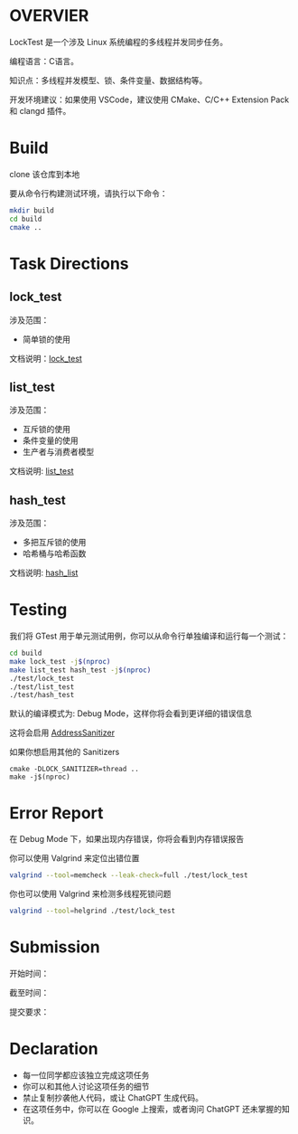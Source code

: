 # OVERVIER

LockTest 是一个涉及 Linux 系统编程的多线程并发同步任务。

编程语言：C语言。

知识点：多线程并发模型、锁、条件变量、数据结构等。

开发环境建议：如果使用 VSCode，建议使用 CMake、C/C++ Extension Pack 和 clangd 插件。

# Build

clone 该仓库到本地

要从命令行构建测试环境，请执行以下命令：
```sh
mkdir build
cd build
cmake ..
```

# Task Directions

## lock_test

涉及范围：
  - 简单锁的使用

文档说明：[lock_test](./doc/lock_test/lock_test.md)

## list_test

涉及范围：
- 互斥锁的使用
- 条件变量的使用
- 生产者与消费者模型

文档说明: [list_test](./doc/list_test/list_test.md)

## hash_test

涉及范围：
- 多把互斥锁的使用
- 哈希桶与哈希函数

文档说明: [hash_list](./doc/hash_test/hash_test.md)

# Testing

我们将 GTest 用于单元测试用例，你可以从命令行单独编译和运行每一个测试：
```sh
cd build
make lock_test -j$(nproc)
make list_test hash_test -j$(nproc)
./test/lock_test
./test/list_test
./test/hash_test
```

默认的编译模式为: Debug Mode，这样你将会看到更详细的错误信息

这将会启用 [AddressSanitizer](https://github.com/google/sanitizers)

如果你想启用其他的 Sanitizers
```
cmake -DLOCK_SANITIZER=thread ..
make -j$(nproc)
```

# Error Report

在 Debug Mode 下，如果出现内存错误，你将会看到内存错误报告

你可以使用 Valgrind 来定位出错位置
```sh
valgrind --tool=memcheck --leak-check=full ./test/lock_test 
```
你也可以使用 Valgrind 来检测多线程死锁问题
```sh
valgrind --tool=helgrind ./test/lock_test 
```

# Submission

开始时间：

截至时间：

提交要求：

# Declaration

- 每一位同学都应该独立完成这项任务
- 你可以和其他人讨论这项任务的细节
- 禁止复制抄袭他人代码，或让 ChatGPT 生成代码。
- 在这项任务中，你可以在 Google 上搜索，或者询问 ChatGPT 还未掌握的知识。